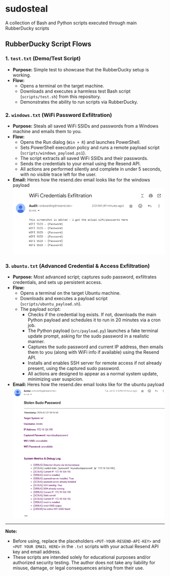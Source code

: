 # sudosteal
A collection of Bash and Python scripts executed through main RubberDucky scripts

## RubberDucky Script Flows

### 1. `test.txt` (Demo/Test Script)
- **Purpose:** Simple test to showcase that the RubberDucky setup is working.
- **Flow:**
  - Opens a terminal on the target machine.
  - Downloads and executes a harmless test Bash script (`scripts/test.sh`) from this repository.
  - Demonstrates the ability to run scripts via RubberDucky.

### 2. `windows.txt` (WiFi Password Exfiltration)
- **Purpose:** Steals all saved WiFi SSIDs and passwords from a Windows machine and emails them to you.
- **Flow:**
  - Opens the Run dialog (`Win + R`) and launches PowerShell.
  - Sets PowerShell execution policy and runs a remote payload script (`scripts/windows_payload.ps1`).
  - The script extracts all saved WiFi SSIDs and their passwords.
  - Sends the credentials to your email using the Resend API.
  - All actions are performed silently and complete in under 5 seconds, with no visible trace left for the user.
- **Email:**
Heres how the resend.dev email looks like for the windows payload
![working_windows_email](.github/assets/windows_email.png)

### 3. `ubuntu.txt` (Advanced Credential & Access Exfiltration)
- **Purpose:** Most advanced script; captures sudo password, exfiltrates credentials, and sets up persistent access.
- **Flow:**
  - Opens a terminal on the target Ubuntu machine.
  - Downloads and executes a payload script (`scripts/ubuntu_payload.sh`).
  - The payload script:
    - Checks if the credential log exists. If not, downloads the main Python payload and schedules it to run in 20 minutes via a cron job.
    - The Python payload (`src/payload.py`) launches a fake terminal update prompt, asking for the sudo password in a realistic manner.
    - Captures the sudo password and current IP address, then emails them to you (along with WiFi info if available) using the Resend API.
    - Installs and enables SSH server for remote access if not already present, using the captured sudo password.
    - All actions are designed to appear as a normal system update, minimizing user suspicion.
- **Email:**
Heres how the resend.dev email looks like for the ubuntu payload
![working_ubuntu_email](.github/assets/ubuntu_email.png)

---

**Note:**
- Before using, replace the placeholders `<PUT-YOUR-RESEND-API-KEY>` and `<PUT YOUR EMAIL HERE>` in the `.txt` scripts with your actual Resend API key and email address.
- These scripts are intended solely for educational purposes and/or authorized security testing. The author does not take any liability for misuse, damage, or legal consequences arising from their use.
